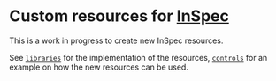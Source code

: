 Custom resources for [InSpec](https://www.inspec.io/)
=====================================================

This is a work in progress to create new InSpec resources.

See [`libraries`](libraries) for the implementation of the resources,
[`controls`](controls) for an example on how the new resources can be used.
